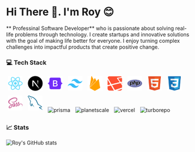 # Hi There 👋. I'm Roy 😊

** Professinal Software Developer** who is passionate about solving real-life problems through technology. I create startups and innovative solutions with the goal of making life better for everyone. I enjoy turning complex challenges into impactful products that create positive change.

### 💻 Tech Stack

<p align="left">
  <img src="https://raw.githubusercontent.com/devicons/devicon/master/icons/react/react-original.svg" alt="react" width="40" height="40" style="margin: 5px;"/>
  <img src="https://raw.githubusercontent.com/devicons/devicon/master/icons/nextjs/nextjs-original.svg" alt="nextjs" width="40" height="40" style="margin: 5px;"/>
  <img src="https://raw.githubusercontent.com/devicons/devicon/master/icons/bootstrap/bootstrap-plain.svg" alt="bootstrap" width="40" height="40" style="margin: 5px;"/>
  <img src="https://raw.githubusercontent.com/devicons/devicon/master/icons/tailwindcss/tailwindcss-plain.svg" alt="tailwind" width="40" height="40" style="margin: 5px;"/>
  <img src="https://raw.githubusercontent.com/devicons/devicon/master/icons/firebase/firebase-plain.svg" alt="firebase" width="40" height="40" style="margin: 5px;"/>
  <img src="https://raw.githubusercontent.com/devicons/devicon/master/icons/laravel/laravel-plain.svg" alt="laravel" width="40" height="40" style="margin: 5px;"/>
  <img src="https://raw.githubusercontent.com/devicons/devicon/master/icons/php/php-original.svg" alt="php" width="40" height="40" style="margin: 5px;"/>
  <img src="https://raw.githubusercontent.com/devicons/devicon/master/icons/html5/html5-original.svg" alt="html5" width="40" height="40" style="margin: 5px;"/>
  <img src="https://raw.githubusercontent.com/devicons/devicon/master/icons/css3/css3-original.svg" alt="css3" width="40" height="40" style="margin: 5px;"/>
  <img src="https://raw.githubusercontent.com/devicons/devicon/master/icons/sass/sass-original.svg" alt="sass" width="40" height="40" style="margin: 5px;"/>
  <img src="https://raw.githubusercontent.com/devicons/devicon/master/icons/mysql/mysql-original.svg" alt="mysql" width="40" height="40" style="margin: 5px;"/>
  <img src="https://raw.githubusercontent.com/prisma/prisma-client-js/main/src/runtime/images/prisma-logo.svg" alt="prisma" width="40" height="40" style="margin: 5px;"/>
  <img src="https://www.vectorlogo.zone/logos/planetscale/planetscale-icon.svg" alt="planetscale" width="40" height="40" style="margin: 5px;"/>
  <img src="https://www.vectorlogo.zone/logos/vercel/vercel-icon.svg" alt="vercel" width="40" height="40" style="margin: 5px;"/>
  <img src="https://turbo.build/images/favicon-dark/apple-touch-icon.png" alt="turborepo" width="40" height="40" style="margin: 5px;"/>
</p>

### 📈 Stats

![Roy's GitHub stats](https://github-readme-stats.vercel.app/api?username=yahyobek0606&show_icons=true&theme=tokyonight&count_private=true&include_all_commits=true)
